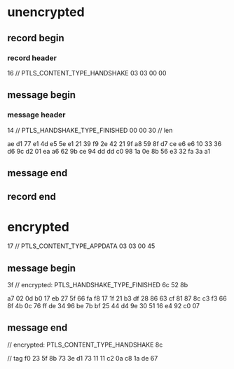 # unencrypted

## record begin

### record header
16 // PTLS_CONTENT_TYPE_HANDSHAKE
03 03 00 00

## message begin

### message header
14 // PTLS_HANDSHAKE_TYPE_FINISHED
00 00 30 // len

ae d1 77 e1 4d e5 5e e1 21 39
f9 2e 42 21 9f a8 59 8f d7 ce
e6 e6 10 33 36 d6 9c d2 01 ea
a6 62 9b ce 94 dd dd c0 98 1a
0e 8b 56 e3 32 fa 3a a1

## message end

## record end

# encrypted
17 // PTLS_CONTENT_TYPE_APPDATA
03 03 00 45

## message begin
3f // encrypted: PTLS_HANDSHAKE_TYPE_FINISHED
6c 52 8b

a7 02 0d b0 17 eb 27 5f 66 fa
f8 17 1f 21 b3 df 28 86 63 cf
81 87 8c c3 f3 66 8f 4b 0c 76
ff de 34 96 be 7b bf 25 44 d4
9e 30 51 16 e4 92 c0 07
## message end

// encrypted: PTLS_CONTENT_TYPE_HANDSHAKE
8c

// tag
f0 23 5f 8b 73 3e d1 73 11 11
c2 0a c8 1a de 67